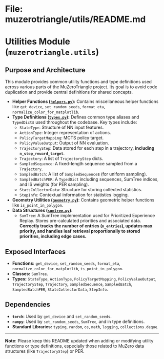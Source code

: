 # File: muzerotriangle/utils/README.md
# Utilities Module (`muzerotriangle.utils`)

## Purpose and Architecture

This module provides common utility functions and type definitions used across various parts of the MuZeroTriangle project. Its goal is to avoid code duplication and provide central definitions for shared concepts.

-   **Helper Functions ([`helpers.py`](helpers.py)):** Contains miscellaneous helper functions like `get_device`, `set_random_seeds`, `format_eta`, `normalize_color_for_matplotlib`.
-   **Type Definitions ([`types.py`](types.py)):** Defines common type aliases and `TypedDict`s used throughout the codebase. Key types include:
    -   `StateType`: Structure of NN input features.
    -   `ActionType`: Integer representation of actions.
    -   `PolicyTargetMapping`: MCTS policy target.
    -   `PolicyValueOutput`: Output of NN evaluation.
    -   `TrajectoryStep`: Data stored for each step in a trajectory, **including `n_step_reward_target`**.
    -   `Trajectory`: A list of `TrajectoryStep` dicts.
    -   `SampledSequence`: A fixed-length sequence sampled from a `Trajectory`.
    -   `SampledBatch`: A list of `SampledSequence`s (for uniform sampling).
    -   `SampledBatchPER`: A `TypedDict` including sequences, SumTree indices, and IS weights (for PER sampling).
    -   `StatsCollectorData`: Structure for storing collected statistics.
    -   `StepInfo`: Contextual information for statistics logging.
-   **Geometry Utilities ([`geometry.py`](geometry.py)):** Contains geometric helper functions like `is_point_in_polygon`.
-   **Data Structures ([`sumtree.py`](sumtree.py)):**
    -   `SumTree`: A SumTree implementation used for Prioritized Experience Replay. Stores pre-calculated priorities and associated data. **Correctly tracks the number of entries (`n_entries`), updates max priority, and handles leaf retrieval proportionally to stored priorities, including edge cases.**

## Exposed Interfaces

-   **Functions:** `get_device`, `set_random_seeds`, `format_eta`, `normalize_color_for_matplotlib`, `is_point_in_polygon`.
-   **Classes:** `SumTree`.
-   **Types:** `StateType`, `ActionType`, `PolicyTargetMapping`, `PolicyValueOutput`, `TrajectoryStep`, `Trajectory`, `SampledSequence`, `SampledBatch`, `SampledBatchPER`, `StatsCollectorData`, `StepInfo`.

## Dependencies

-   **`torch`**: Used by `get_device` and `set_random_seeds`.
-   **`numpy`**: Used by `set_random_seeds`, `SumTree`, and in type definitions.
-   **Standard Libraries:** `typing`, `random`, `os`, `math`, `logging`, `collections.deque`.

---

**Note:** Please keep this README updated when adding or modifying utility functions or type definitions, especially those related to MuZero data structures (like `TrajectoryStep`) or PER.